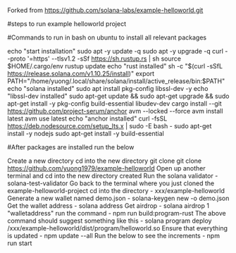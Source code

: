 Forked from https://github.com/solana-labs/example-helloworld.git


#steps to run example helloworld project


#Commands to run in bash on ubuntu to install all relevant packages

echo "start installation"
sudo apt -y update -q
sudo apt -y upgrade -q
curl --proto '=https' --tlsv1.2 -sSf https://sh.rustup.rs | sh
source $HOME/.cargo/env
rustup update
echo "rust installed"
sh -c "$(curl -sSfL https://release.solana.com/v1.10.25/install)"
export PATH="/home/yuong/.local/share/solana/install/active_release/bin:$PATH"
echo "solana installed"
sudo apt install pkg-config libssl-dev -y
echo "libssl-dev installed"
sudo apt-get update && sudo apt-get upgrade && sudo apt-get install -y pkg-config build-essential libudev-dev
cargo install --git https://github.com/project-serum/anchor avm --locked --force
avm install latest
avm use latest
echo "anchor installed"
curl -fsSL https://deb.nodesource.com/setup_lts.x | sudo -E bash -
sudo apt-get install -y nodejs
sudo apt-get install -y build-essential




#After packages are installed run the below

Create a new directory
cd into the new directory
git clone git clone https://github.com/yuong1979/example-helloworld
Open up another terminal and cd into the new directory created
Run the solana validator - solana-test-validator
Go back to the terminal where you just cloned the example-helloworld-project
cd into the directory - xxx/example-helloworld
Generate a new wallet named demo.json - solana-keygen new -o demo.json
Get the wallet address - solana address
Get airdrop - solana airdrop 1 "walletaddress"
run the command - npm run build:program-rust
The above command should suggest something like this - solana program deploy /xxx/example-helloworld/dist/program/helloworld.so
Ensure that everything is updated - npm update --all
Run the below to see the increments - npm run start
